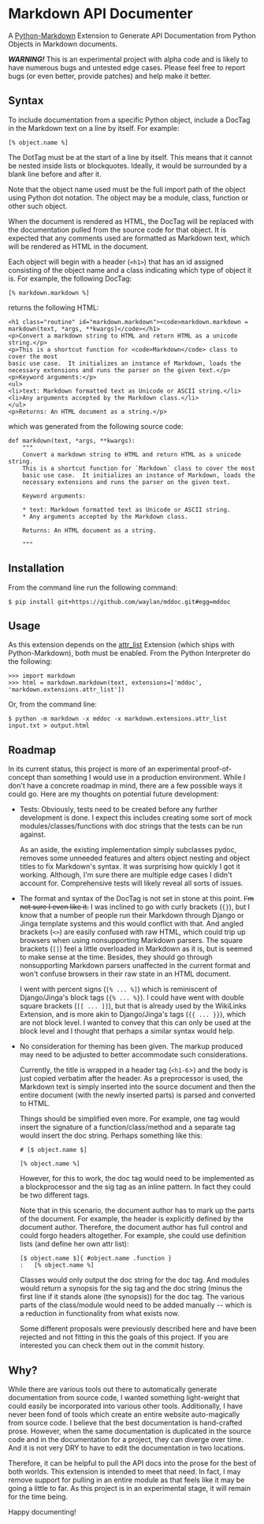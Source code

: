 Markdown API Documenter
=======================

A [Python-Markdown] Extension to Generate API Documentation from Python
Objects in Markdown documents.

***WARNING!*** This is an experimental project with alpha code and is
likely to have numerous bugs and untested edge cases. Please feel free to
report bugs (or even better, provide patches) and help make it better.

Syntax
------

To include documentation from a specific Python object, include a DocTag
in the Markdown text on a line by itself. For example:

    [% object.name %]

The DotTag must be at the start of a line by itself.  This means that it
cannot be nested inside lists or blockquotes. Ideally, it would be surrounded
by a blank line before and after it.

Note that the object name used must be the full import path of the object
using Python dot notation. The object may be a module, class, function or
other such object.

When the document is rendered as HTML, the DocTag will be replaced with
the documentation pulled from the source code for that object. It is expected
that any comments used are formatted as Markdown text, which will be rendered
as HTML in the document.

Each object will begin with a header (`<h1>`) that has an id assigned consisting
of the object name and a class indicating which type of object it is. For
example, the following DocTag:

    [% markdown.markdown %]
    
returns the following HTML:

    <h1 class="routine" id="markdown.markdown"><code>markdown.markdown = markdown(text, *args, **kwargs)</code></h1>
    <p>Convert a markdown string to HTML and return HTML as a unicode string.</p>
    <p>This is a shortcut function for <code>Markdown</code> class to cover the most
    basic use case.  It initializes an instance of Markdown, loads the
    necessary extensions and runs the parser on the given text.</p>
    <p>Keyword arguments:</p>
    <ul>
    <li>text: Markdown formatted text as Unicode or ASCII string.</li>
    <li>Any arguments accepted by the Markdown class.</li>
    </ul>
    <p>Returns: An HTML document as a string.</p>

which was generated from the following source code:

    def markdown(text, *args, **kwargs):
        """
        Convert a markdown string to HTML and return HTML as a unicode string.
        This is a shortcut function for `Markdown` class to cover the most
        basic use case.  It initializes an instance of Markdown, loads the
        necessary extensions and runs the parser on the given text.
        
        Keyword arguments:
        
        * text: Markdown formatted text as Unicode or ASCII string.
        * Any arguments accepted by the Markdown class.
        
        Returns: An HTML document as a string.
        
        """

Installation
------------

From the command line run the following command:

    $ pip install git+https://github.com/waylan/mddoc.git#egg=mddoc

Usage
-----

As this extension depends on the [attr_list] Extension (which ships with
Python-Markdown), both must be enabled. From the Python Interpreter do the
following:

    >>> import markdown
    >>> html = markdown.markdown(text, extensions=['mddoc', 'markdown.extensions.attr_list'])

Or, from the command line:

    $ python -m markdown -x mddoc -x markdown.extensions.attr_list input.txt > output.html

Roadmap
-------

In its current status, this project is more of an experimental proof-of-concept than 
something I would use in a production environment. While I don't have a concrete
roadmap in mind, there are a few possible ways it could go. Here are my thoughts 
on potential future development:

*   Tests: Obviously, tests need to be created before any further development is done.
    I expect this includes creating some sort of mock modules/classes/functions with
    doc strings that the tests can be run against.

    As an aside, the existing implementation simply subclasses pydoc, removes some
    unneeded features and alters object nesting and object titles to fix Markdown's
    syntax. It was surprising how quickly I got it working. Although, I'm sure there 
    are multiple edge cases I didn't account for. Comprehensive tests will likely
    reveal all sorts of issues.

*   The format and syntax of the DocTag is not set in stone at this point. <del>I'm not
    sure I even like it.</del> I was inclined to go with curly brackets (`{}`), but I know
    that a number of people run their Markdown through Django or Jinga template
    systems and this would conflict with that. And angled brackets (`<>`) are easily
    confused with raw HTML, which could trip up browsers when using nonsupporting 
    Markdown parsers. The square brackets (`[]`) feel a little overloaded in Markdown 
    as it is, but is seemed to make sense at the time. Besides, they should go through
    nonsupporting Markdown parsers unaffected in the current format and won't confuse
    browsers in their raw state in an HTML document.

    I went with percent signs (`[% ... %]`) which is reminiscent of Django/Jinga's
    block tags (`{% ... %}`). I could have went with double square brackets 
    (`[[ ... ]]`), but that is already used by the WikiLinks Extension, and is more
    akin to Django/Jinga's tags (`{{ ... }}`), which are not block level. I wanted to 
    convey that this can only be used at the block level and I thought that perhaps
    a similar syntax would help.

*   No consideration for theming has been given. The markup produced may need to be
    adjusted to better accommodate such considerations.

    Currently, the title is wrapped in a header tag (`<h1-6`>) and the body is just
    copied verbatim after the header. As a preprocessor is used, the Markdown text
    is simply inserted into the source document and then the entire document (with
    the newly inserted parts) is parsed and converted to HTML. 

    Things should be simplified even more. For example, one tag would insert the
    signature of a function/class/method and a separate tag would insert the doc
    string. Perhaps something like this:
    
        # [$ object.name $]
        
        [% object.name %]

    However, for this to work, the doc tag would need to be implemented as a
    blockprocessor and the sig tag as an inline pattern. In fact they could be two
    different tags.

    Note that in this scenario, the document author has to mark up the parts of the
    document. For example, the header is explicitly defined by the document author.
    Therefore, the document author has full control and could forgo headers
    altogether. For example, she could use definition lists (and define her own attr
    list):

        [$ object.name $]{ #object.name .function }
        :   [% object.name %]
    
    Classes would only output the doc string for the doc tag. And modules would
    return a synopsis for the sig tag and the  doc string (minus the first line
    if it stands alone (the synopsis)) for the doc tag. The various parts of the
    class/module would need to be added manually -- which is a reduction in functionality
    from what exists now.
    
    Some different proposals were previously described here and have been rejected
    and not fitting in this the goals of this project. If you are interested you can
    check them out in the commit history.
    
Why?
----

While there are various tools out there to automatically generate documentation from
source code, I wanted something light-weight that could easily be incorporated into
various other tools.  Additionally, I have never been fond of tools which create an
entire website auto-magically from source code. I believe that the best documentation
is hand-crafted prose. However, when the same documentation is duplicated in the
source code and in the documentation for a project, they can diverge over time.
And it is not very DRY to have to edit the documentation in two locations.

Therefore, it can be helpful to pull the API docs into the prose for the best of
both worlds. This extension is intended to meet that need. In fact, I may remove
support for pulling in an entire module as that feels like it may be going
a little to far. As this project is in an experimental stage, it will remain for
the time being.

Happy documenting!

[Python-Markdown]: https://pythonhosted.org/Markdown/
[attr_list]: https://pythonhosted.org/Markdown/extensions/attr_list.html
